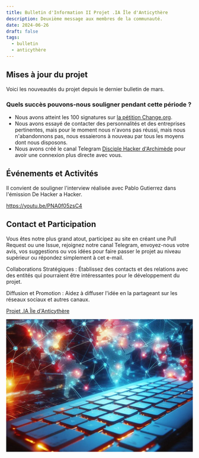 ```yaml
---
title: Bulletin d'Information II Projet .IA Île d'Anticythère
description: Deuxième message aux membres de la communauté.
date: 2024-06-26
draft: false
tags:
  - bulletin
  - anticythère
---
```


## Mises à jour du projet

Voici les nouveautés du projet depuis le dernier bulletin de mars.

### Quels succès pouvons-nous souligner pendant cette période ?

- Nous avons atteint les 100 signatures sur [la pétition Change.org](https://chng.it/hqCyzBpwgW).
- Nous avons essayé de contacter des personnalités et des entreprises pertinentes, mais pour le moment nous n'avons pas réussi, mais nous n'abandonnons pas, nous essaierons à nouveau par tous les moyens dont nous disposons.
- Nous avons créé le canal Telegram [Disciple Hacker d'Archimède](https://t.me/+oAeZGMsePDg2ZDI0) pour avoir une connexion plus directe avec vous.

## Événements et Activités

Il convient de souligner l'interview réalisée avec Pablo Gutierrez dans l'émission De Hacker a Hacker.

https://youtu.be/PNA0f05zsC4

## Contact et Participation

Vous êtes notre plus grand atout, participez au site en créant une Pull Request ou une Issue, rejoignez notre canal Telegram, envoyez-nous votre avis, vos suggestions ou vos idées pour faire passer le projet au niveau supérieur ou répondez simplement à cet e-mail.

Collaborations Stratégiques : Établissez des contacts et des relations avec des entités qui pourraient être intéressantes pour le développement du projet.

Diffusion et Promotion : Aidez à diffuser l'idée en la partageant sur les réseaux sociaux et autres canaux.

[Projet .IA Île d'Anticythère](https://anticitera.deft.work)

<a href="https://anticitera.deft.work">
  <img src="/img/TecladoyPaises.webp" alt="Un clavier d'ordinateur rétroéclairé en rouge, avec une carte du monde en arrière-plan montrant des nœuds colorés interconnectés.">
</a>
